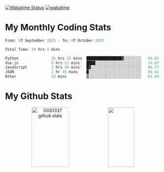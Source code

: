 [![Wakatime Status](https://github.com/noopurphalak/noopurphalak/workflows/wakatime-status-update/badge.svg)](https://github.com/noopurphalak/noopurphalak/actions/workflows/main.yml)
[![wakatime](https://wakatime.com/badge/user/80ace140-ef40-4fdd-b8ed-f3be3d2e1aea.svg)](https://wakatime.com/@80ace140-ef40-4fdd-b8ed-f3be3d2e1aea)

# My Monthly Coding Stats

<!--START_SECTION:waka-->

```python
From: 07 September 2025 - To: 07 October 2025

Total Time: 39 hrs 4 mins

Python               26 hrs 35 mins  ████████████████▓░░░░░░░░   66.83 %
Vue.js               6 hrs 23 mins   ████░░░░░░░░░░░░░░░░░░░░░   16.07 %
JavaScript           2 hrs 40 mins   █▓░░░░░░░░░░░░░░░░░░░░░░░   06.72 %
JSON                 1 hr 45 mins    █░░░░░░░░░░░░░░░░░░░░░░░░   04.42 %
Other                43 mins         ▒░░░░░░░░░░░░░░░░░░░░░░░░   01.84 %
```

<!--END_SECTION:waka-->

# My Github Stats
<div style="text-align: center;">
  <img width="49%" height="195px" src="https://github-readme-stats-sigma-five.vercel.app/api?username=noopurphalak&show_icons=true&count_private=true&hide_border=true&title_color=00FFFF&icon_color=00FFFF&text_color=00FFFF&bg_color=0d1117" alt="DGS1337 github stats" />
  <img width="41%" height="195px" src="https://github-readme-stats-sigma-five.vercel.app/api/top-langs/?username=noopurphalak&layout=compact&hide_border=true&title_color=00FFFF&text_color=00FFFF&bg_color=0d1117" />
</div>
